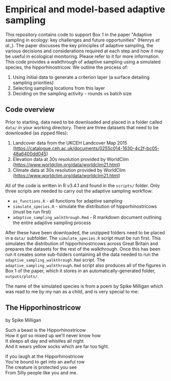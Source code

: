 # Empirical and model-based adaptive sampling

This repository contains code to support Box 1 in the paper "Adaptive sampling in ecology: key challenges and future opportunities" (Henrys _et al.,_). The paper discusses the key principles of adaptive sampling, the various decisions and considerations required at each step and how it may be useful in ecological monitoring. Please refer to it for more information. This code provides a walkthrough of adaptive sampling using a simulated species, the hipporhinostricow. We outline the process of:

1. Using initial data to generate a criterion layer (a surface detailing sampling priorities)
2. Selecting sampling locations from this layer
3. Deciding on the sampling activity - rounds vs batch size

## Code overview

Prior to starting, data need to be downloaded and placed in a folder called `data/` in your working directory. There are three datasets that need to be downloaded (as zipped files):

1. Landcover data from the UKCEH Landcover Map 2015 (https://catalogue.ceh.ac.uk/documents/0255c014-1630-4c2f-bc05-48a6400dd045)
2. Elevation data at 30s resolution provided by WorldClim (https://www.worldclim.org/data/worldclim21.html)
3. Climate data at 30s resolution provided by WorldClim (https://www.worldclim.org/data/worldclim21.html)
   
All of the code is written in R v3.4.1 and found in the `scripts/` folder. Only three scripts are needed to carry out the adaptive sampling workflow:

- `as_functions.R` - all functions for adaptive sampling
- `simulate_species.R` - simulate the distribution of hipporhinostricows (must be run first)
- `adaptive_sampling_walkthrough.Rmd` - R markdown document outlining the entire adaptive sampling process 

After these have been downloaded, the unzipped folders need to be placed in a `data/` subfolder. The `simulate_species.R` script must be run first. This simulates the distribution of hipporhinostricows across Great Britain and prepares the datasets for the rest of the walkthrough. Once this has been run it creates some sub-folders containing all the data needed to run the `adaptive_sampling_walkthrough.Rmd` script. The `adaptive_sampling_walkthrough.Rmd` script also produces all of the figures in Box 1 of the paper, which it stores in an automatically-generated folder, `outputs/plots/`.


The name of the simulated species is from a poem by Spike Milligan which was read to me by my nan as a child, and is very special to me:


## The Hipporhinostricow  
by Spike Milligan


Such a beast is the Hipporhinostricow  
How it got so mixed up we'll never know how  
It sleeps all day and whistles all night  
And it wears yellow socks which are far too tight.  


If you laugh at the Hipporhinostricow  
You're bound to get into an awful row  
The creature is protected you see  
From Silly people like you and me.  

  


